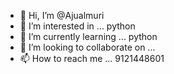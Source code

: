 - 👋 Hi, I’m @Ajualmuri
- 👀 I’m interested in ... python
- 🌱 I’m currently learning ... python
- 💞️ I’m looking to collaborate on ...
- 📫 How to reach me ...
9121448601
<!---
Ajualmuri/Ajualmuri is a ✨ special ✨ repository because its `README.md` (this file) appears on your GitHub profile.
You can click the Preview link to take a look at your changes.
--->
